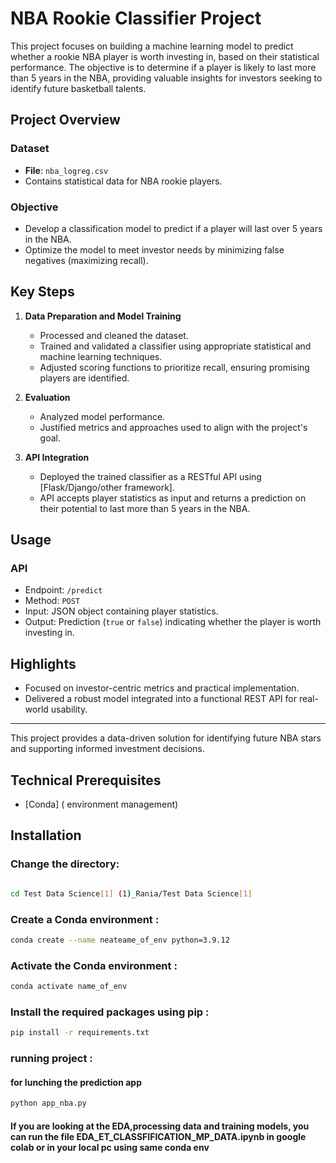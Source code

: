 
# NBA Rookie Classifier Project

This project focuses on building a machine learning model to predict whether a rookie NBA player is worth investing in, based on their statistical performance. The objective is to determine if a player is likely to last more than 5 years in the NBA, providing valuable insights for investors seeking to identify future basketball talents.

## Project Overview

### Dataset
- **File**: `nba_logreg.csv`
- Contains statistical data for NBA rookie players.

### Objective
- Develop a classification model to predict if a player will last over 5 years in the NBA.
- Optimize the model to meet investor needs by minimizing false negatives (maximizing recall).

## Key Steps

1. **Data Preparation and Model Training**
   - Processed and cleaned the dataset.
   - Trained and validated a classifier using appropriate statistical and machine learning techniques.
   - Adjusted scoring functions to prioritize recall, ensuring promising players are identified.

2. **Evaluation**
   - Analyzed model performance.
   - Justified metrics and approaches used to align with the project's goal.

3. **API Integration**
   - Deployed the trained classifier as a RESTful API using [Flask/Django/other framework].
   - API accepts player statistics as input and returns a prediction on their potential to last more than 5 years in the NBA.

## Usage

### API
- Endpoint: `/predict`
- Method: `POST`
- Input: JSON object containing player statistics.
- Output: Prediction (`true` or `false`) indicating whether the player is worth investing in.

## Highlights
- Focused on investor-centric metrics and practical implementation.
- Delivered a robust model integrated into a functional REST API for real-world usability.

---

This project provides a data-driven solution for identifying future NBA stars and supporting informed investment decisions.

## Technical Prerequisites
- [Conda] ( environment management)


## Installation

### Change the directory:
```bash

cd Test Data Science[1] (1)_Rania/Test Data Science[1]


```
### Create a Conda environment :
```bash
conda create --name neateame_of_env python=3.9.12
```
### Activate the Conda environment :

```bash
conda activate name_of_env
```

### Install the required packages using pip :
```bash
pip install -r requirements.txt
```
### running project :
#### for lunching the prediction app
```bash
python app_nba.py
```
#### If you are  looking at the EDA,processing data and training models, you can run the file EDA_ET_CLASSFIFICATION_MP_DATA.ipynb in google colab or in  your local pc using same conda env
